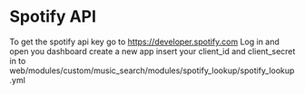 # Spotify API
To get the spotify api key go to https://developer.spotify.com
Log in and open you dashboard
create a new app
insert your client_id and client_secret in to web/modules/custom/music_search/modules/spotify_lookup/spotify_lookup.yml
